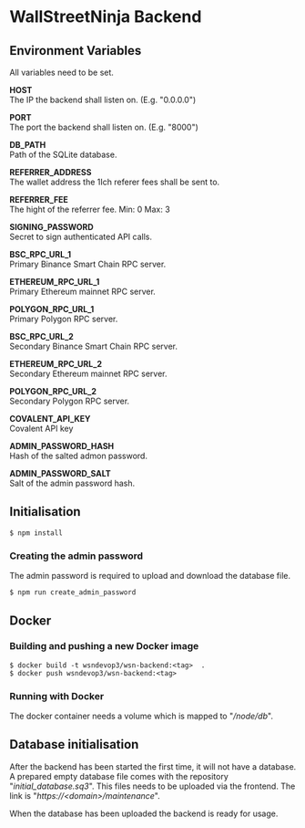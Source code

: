 # WallStreetNinja Backend

## Environment Variables

All variables need to be set.

**HOST**  
The IP the backend shall listen on. (E.g. "0.0.0.0")

**PORT**  
The port the backend shall listen on. (E.g. "8000")

**DB_PATH**  
Path of the SQLite database.

**REFERRER_ADDRESS**  
The wallet address the 1Ich referer fees shall be sent to.

**REFERRER_FEE**  
The hight of the referrer fee. Min: 0 Max: 3

**SIGNING_PASSWORD**  
Secret to sign authenticated API calls.

**BSC_RPC_URL_1**  
Primary Binance Smart Chain RPC server.

**ETHEREUM_RPC_URL_1**  
Primary Ethereum mainnet RPC server.

**POLYGON_RPC_URL_1**  
Primary Polygon RPC server.

**BSC_RPC_URL_2**  
Secondary Binance Smart Chain RPC server.

**ETHEREUM_RPC_URL_2**  
Secondary Ethereum mainnet RPC server.

**POLYGON_RPC_URL_2**  
Secondary Polygon RPC server.

**COVALENT_API_KEY**  
Covalent API key

**ADMIN_PASSWORD_HASH**  
Hash of the salted admon password.

**ADMIN_PASSWORD_SALT**  
Salt of the admin password hash.

## Initialisation

```console
$ npm install
```

### Creating the admin password

The admin password is required to upload and download the database file.

```console
$ npm run create_admin_password
```

## Docker

### Building and pushing a new Docker image

```console
$ docker build -t wsndevop3/wsn-backend:<tag>  .
$ docker push wsndevop3/wsn-backend:<tag>
```

### Running with Docker

The docker container needs a volume which is mapped to "_/node/db_".

## Database initialisation

After the backend has been started the first time, it will not have a database. A prepared empty database file comes with the repository "_initial_database.sq3_". This files needs to be uploaded via the frontend. The link is "_https://\<domain\>/maintenance_".

When the database has been uploaded the backend is ready for usage.

